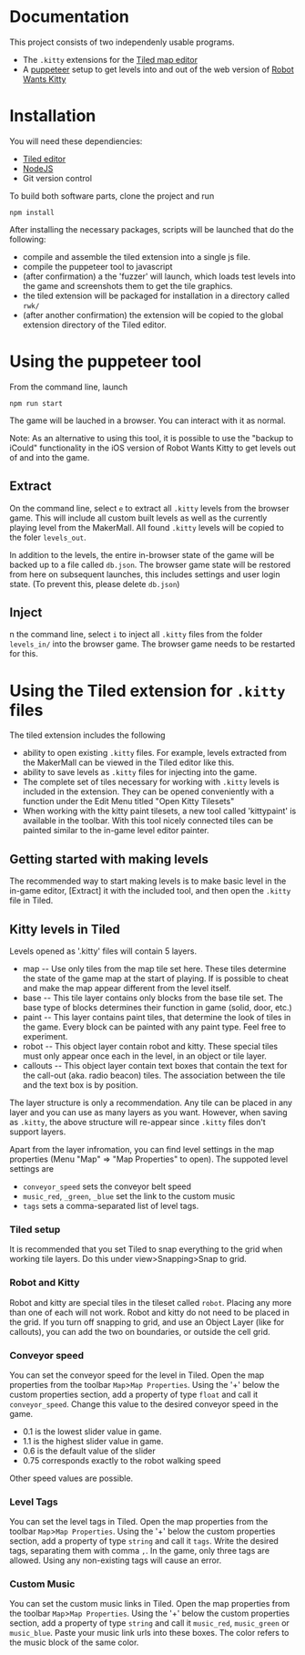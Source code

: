 # Documentation

This project consists of two independenly usable programs.
- The `.kitty` extensions for the [Tiled map editor](https://www.mapeditor.org/)
- A [puppeteer](https://pptr.dev/) setup to get levels into and out of the web version of [Robot Wants Kitty](http://robotwantskitty.com/) 

# Installation

You will need these dependiencies:
- [Tiled editor](https://www.mapeditor.org/)
- [NodeJS](https://nodejs.org/)
- Git version control

To build both software parts, clone the project and run 

    npm install

After installing the necessary packages, scripts will be launched that do the following:
- compile and assemble the tiled extension into a single js file.
- compile the puppeteer tool to javascript
- (after confirmation) a the 'fuzzer' will launch, which loads test levels into the game and screenshots them to get the tile graphics.
- the tiled extension will be packaged for installation in a directory called `rwk/`
- (after another confirmation) the extension will be copied to the global extension directory of the Tiled editor.

# Using the puppeteer tool

From the command line, launch

    npm run start

The game will be lauched in a browser. You can interact with it as normal.

Note: As an alternative to using this tool, it is possible to use the "backup to iCould"
functionality in the iOS version of Robot Wants Kitty to get levels out of and into the game.

## Extract

On the command line, select `e` to extract all `.kitty` levels from the browser game. This will
include all custom built levels as well as the currently playing level from the MakerMall.
All found `.kitty` levels will be copied to the foler `levels_out`.

In addition to the levels, the entire in-browser state of the game will be backed up to a file
called `db.json`. The browser game state will be restored from here on subsequent launches, this
includes settings and user login state. (To prevent this, please delete `db.json`)

## Inject

n the command line, select `i` to inject all `.kitty` files from the folder `levels_in/`
into the browser game. The browser game needs to be restarted for this.

# Using the Tiled extension for `.kitty` files

The tiled extension includes the following

- ability to open existing `.kitty` files. For example, levels extracted from 
  the MakerMall can be viewed in the Tiled editor like this.
- ability to save levels as `.kitty` files for injecting into the game.
- The complete set of tiles necessary for working with `.kitty` levels is 
  included in the extension. They can be opened conveniently with a function
  under the Edit Menu titled "Open Kitty Tilesets"
- When working with the kitty paint tilesets, a new tool called 'kittypaint' is 
  available in the toolbar. With this tool nicely connected tiles can be painted
  similar to the in-game level editor painter.

## Getting started with making levels

The recommended way to start making levels is to make basic level in the in-game
editor, [Extract] it with the included tool, and then open the `.kitty` file in Tiled.

## Kitty levels in Tiled

Levels opened as '.kitty' files will contain 5 layers.

- map -- Use only tiles from the map tile set here. These tiles determine the state of the
  game map at the start of playing. If is possible to cheat and make the map appear
  different from the level itself.
- base -- This tile layer contains only blocks from the base tile set. The base type of 
  blocks determines their function in game (solid, door, etc.)
- paint -- This layer contains paint tiles, that determine the look of tiles in the game.
  Every block can be painted with any paint type. Feel free to experiment.
- robot -- This object layer contain robot and kitty. These special tiles must only appear
  once each in the level, in an object or tile layer.
- callouts -- This object layer contain text boxes that contain the text for the call-out 
  (aka. radio beacon) tiles. The association between the tile and the text box is by position.

The layer structure is only a recommendation. Any tile can be placed in any layer and you can 
use as many layers as you want. However, when saving as `.kitty`, the above structure will 
re-appear since `.kitty` files don't support layers.

Apart from the layer infromation, you can find level settings in the map properties 
(Menu "Map" => "Map Properties" to open). The suppoted level settings are

- `conveyor_speed` sets the conveyor belt speed
- `music_red`, `_green`, `_blue` set the link to the custom music
- `tags` sets a comma-separated list of level tags.

### Tiled setup

It is recommended that you set Tiled to snap everything to the grid when working 
tile layers. 
Do this under view>Snapping>Snap to grid.


### Robot and Kitty

Robot and kitty are special tiles in the tileset called `robot`. Placing any more than one of each 
will not work. Robot and kitty do not need to be placed in the grid.
If you turn off snapping to grid, and use an Object Layer (like for callouts), you can add the two
on boundaries, or outside the cell grid.

### Conveyor speed

You can set the conveyor speed for the level in Tiled. Open the map properties from the
toolbar `Map`>`Map Properties`. Using the '+' below the custom properties section, add 
a property of type `float` and call it `conveyor_speed`. Change this value to the desired
conveyor speed in the game.
- 0.1 is the lowest slider value in game.
- 1.1 is the highest slider value in game.
- 0.6 is the default value of the slider
- 0.75 corresponds exactly to the robot walking speed

Other speed values are possible.

### Level Tags

You can set the level tags in Tiled. Open the map properties from the
toolbar `Map`>`Map Properties`. Using the '+' below the custom properties section, add 
a property of type `string` and call it `tags`. Write the desired tags, separating them with
comma `,`. In the game, only three tags are allowed. Using any non-existing tags will cause
an error.


### Custom Music

You can set the custom music links in Tiled. Open the map properties from the
toolbar `Map`>`Map Properties`. Using the '+' below the custom properties section, add 
a property of type `string` and call it `music_red`, `music_green` or `music_blue`. 
Paste your music link urls into these boxes. The color refers to the music block
of the same color.
